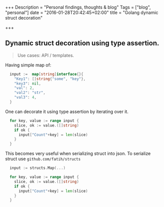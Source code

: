 +++
Description = "Personal findings, thoughts & blog"
Tags = ["blog", "personal"]
date = "2016-01-28T20:42:45+02:00"
title = "Golang dynamic struct decoration"

+++

## Dynamic struct decoration using type assertion.

> Use cases: API / templates.

Having simple map of:

```go
  input :=  map[string]interface{}{
    "Key1": []string{"some", "key"},
    "key3": nil,
    "val": 2,
    "val2": "str",
    "val3": 4,
  }
```

One can decorate it using type assertion by iterating over it.

```go
  for key, value := range input {
    slice, ok := value.([]string)
    if ok {
      input["Count"+key] = len(slice)
    }
  }
```

This becomes very useful when serializing struct into json.
To serialize struct use ```github.com/fatih/structs```

```go
  input := structs.Map(...)

  for key, value := range input {
    slice, ok := value.([]string)
    if ok {
      input["Count"+key] = len(slice)
    }
  }
```
